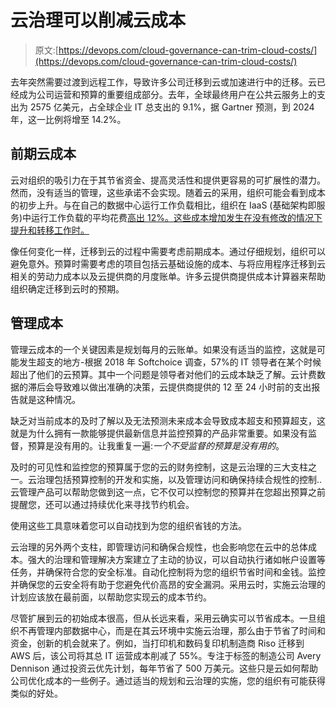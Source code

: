 # 云治理可以削减云成本

> 原文:[https://devops.com/cloud-governance-can-trim-cloud-costs/](https://devops.com/cloud-governance-can-trim-cloud-costs/)

去年突然需要过渡到远程工作，导致许多公司迁移到云或加速进行中的迁移。云已经成为公司运营和预算的重要组成部分。去年，全球最终用户在公共云服务上的支出为 2575 亿美元，占全球企业 IT 总支出的 9.1%，据 Gartner 预测，到 2024 年，这一比例将增至 14.2%。

## 前期云成本

云对组织的吸引力在于其节省资金、提高灵活性和提供更容易的可扩展性的潜力。然而，没有适当的管理，这些承诺不会实现。随着云的采用，组织可能会看到成本的初步上升。与在自己的数据中心运行工作负载相比，组织在 IaaS (基础架构即服务)中运行工作负载的平均花费[高出 12%。这些成本增加发生在没有修改的情况下提升和转移工作时。](https://searchcio.techtarget.com/tip/Calculating-cloud-migration-costs-What-CIOs-need-to-consider)

像任何变化一样，迁移到云的过程中需要考虑前期成本。通过仔细规划，组织可以避免意外。预算时需要考虑的项目包括云基础设施的成本、与将应用程序迁移到云相关的劳动力成本以及云提供商的月度账单。许多云提供商提供成本计算器来帮助组织确定迁移到云时的预期。

## 管理成本

管理云成本的一个关键因素是规划每月的云账单。如果没有适当的监控，这就是可能发生超支的地方-根据 2018 年 Softchoice 调查，57%的 IT 领导者在某个时候超出了他们的云预算。其中一个问题是领导者对他们的云成本缺乏了解。云计费数据的滞后会导致难以做出准确的决策，云提供商提供的 12 至 24 小时前的支出报告就是这种情况。

缺乏对当前成本的及时了解以及无法预测未来成本会导致成本超支和预算超支，这就是为什么拥有一款能够提供最新信息并监控预算的产品非常重要。如果没有监督，预算是没有用的。让我重复一遍:*一个不受监督的预算是没有用的*。

及时的可见性和监控您的预算属于您的云的财务控制，这是云治理的三大支柱之一。云治理包括预算控制的开发和实施，以及管理访问和确保持续合规性的控制..云管理产品可以帮助您做到这一点，它不仅可以控制您的预算并在您超出预算之前提醒您，还可以通过持续优化来寻找节约机会。

使用这些工具意味着您可以自动找到为您的组织省钱的方法。

云治理的另外两个支柱，即管理访问和确保合规性，也会影响您在云中的总体成本。强大的治理和管理解决方案建立了主动的协议，可以自动执行诸如帐户设置等任务，并确保符合您的安全标准。自动化控制将为您的组织节省时间和金钱。监控并确保您的云安全将有助于您避免代价高昂的安全漏洞。采用云时，实施云治理的计划应该放在最前面，以帮助您实现云的成本节约。

尽管扩展到云的初始成本很高，但从长远来看，采用云确实可以节省成本。一旦组织不再管理内部数据中心，而是在其云环境中实施云治理，那么由于节省了时间和资金，创新的机会就来了。例如，当打印机和数码复印机制造商 Riso 迁移到 AWS 后，该公司将其总 IT 运营成本削减了 55%。专注于标签的制造公司 Avery Dennison 通过投资云优先计划，每年节省了 500 万美元。这些只是云如何帮助公司优化成本的一些例子。通过适当的规划和云治理的实施，您的组织有可能获得类似的好处。